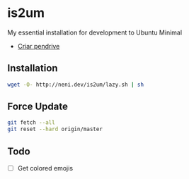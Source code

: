 # is2um
My essential installation for development to Ubuntu Minimal
* [Criar pendrive](https://www.reddit.com/user/nenitfate/comments/bcm30b/criar_pendrive_bootavel_no_ubuntu/)

## Installation
```bash
wget -O- http://neni.dev/is2um/lazy.sh | sh
```

## Force Update
```bash
git fetch --all
git reset --hard origin/master
```

## Todo
- [ ] Get colored emojis
